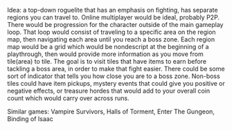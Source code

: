 Idea: a top-down roguelite that has an emphasis on fighting, has separate regions you can travel to. Online multiplayer would be ideal, probably P2P. There would be progression for the character outside of the main gameplay loop.
That loop would consist of traveling to a specific area on the region map, then navigating each area until you reach a boss zone. Each region map would be a grid which would be nondescript at the beginning of a playthrough, then would provide
more information as you move from tile(area) to tile. The goal is to visit tiles that have items to earn before tackling a boss area, in order to make that fight easier. There could be some sort of indicator that tells you how close you are to
a boss zone. Non-boss tiles could have item pickups, mystery events that could give you positive or negative effects, or treasure hordes that would add to your overall coin count which would carry over across runs.

Similar games: Vampire Survivors, Halls of Torment, Enter The Gungeon, Binding of Isaac
